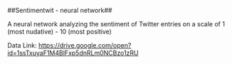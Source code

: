 ##Sentimentwit - neural network##


A neural network analyzing the sentiment of Twitter entries on a scale of 1 (most nudative) - 10 (most positive)

Data Link:
https://drive.google.com/open?id=1ssTxuyaF1M4BlFxp5dnRLm0NCBzo1zRU
